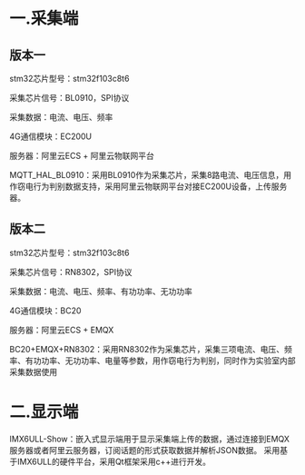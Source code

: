 # 一.采集端

## 版本一

stm32芯片型号：stm32f103c8t6

采集芯片信号：BL0910，SPI协议

采集数据：电流、电压、频率

4G通信模块：EC200U

服务器：阿里云ECS + 阿里云物联网平台

MQTT_HAL_BL0910：采用BL0910作为采集芯片，采集8路电流、电压信息，用作窃电行为判别数据支持，采用阿里云物联网平台对接EC200U设备，上传服务器。

## 版本二

stm32芯片型号：stm32f103c8t6

采集芯片信号：RN8302，SPI协议

采集数据：电流、电压、频率、有功功率、无功功率

4G通信模块：BC20

服务器：阿里云ECS + EMQX

BC20+EMQX+RN8302：采用RN8302作为采集芯片，采集三项电流、电压、频率、有功功率、无功功率、电量等参数，用作窃电行为判别，同时作为实验室内部采集数据使用

# 二.显示端

IMX6ULL-Show：嵌入式显示端用于显示采集端上传的数据，通过连接到EMQX服务器或者阿里云服务器，订阅话题的形式获取数据并解析JSON数据。
采用基于IMX6ULL的硬件平台，采用Qt框架采用c++进行开发。
